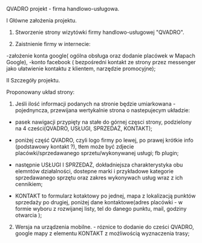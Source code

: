 
 QVADRO projekt - firma handlowo-usługowa.

I Główne założenia projektu.

  1. Stworzenie strony wizytówki firmy handlowo-usługowej "QVADRO".
  
  2. Zaistnienie firmy w internecie:
  
  -założenie konta google( ogólna obsługa oraz dodanie placówek w Mapach Google),
  -konto facebook ( bezpośredni kontakt ze strony przez messenger jako ułatwienie kontaktu z klientem, narzędzie promocyjne);

II Szczegóły projektu.    
    
 Proponowany układ strony:
    
  1. Jeśli ilość informacji podanych na stronie będzie umiarkowana - pojednyncza, przewijana wertykalnie strona o nastepujecym układzie:
    
   - pasek nawigacji przypięty na stałe do górnej częsci strony, podzielony na 4 cześci(QVADRO, USŁUGI, SPRZEDAŻ, KONTAKT);
   
   - poniżej część QVADRO, czyli logo firmy po lewej, po prawej krótkie info (podstawowy kontakt ?), tłem może być zdjecie placówki/sprzedawanego sprzetu/wykonywanej usługi;  fb plugin;
   
   - następnie USŁUGI I SPRZEDAŻ, dokładniejsza charakterystyka obu elemntów działalności, dostepne marki i przykładowe kategorie sprzedawanego sprzętu oraz zakres wykonywach usług wraz z ich cennikiem;
   
   - KONTAKT to formularz kotaktowy po jednej, mapa z lokalizacją punktów sprzedaży po drugiej, poniżej dane kontaktowe(adres placówki - w formie wyboru z rozwijanej listy,
   tel do danego punktu, mail, godziny otwarcia );
      
  2. Wersja na urządzenia mobilne.
    - róznice to dodanie do cześci QVADRO, google mapy z elementu KONTAKT z możliwością wyznaczenia trasy;  
  